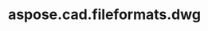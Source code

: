 ﻿---
title: aspose.cad.fileformats.dwg
second_title: Aspose.CAD for Python via .NET API References
description: 
type: docs
weight: 10
url: /python-net/aspose.cad.fileformats.dwg/
is_root: false
---



